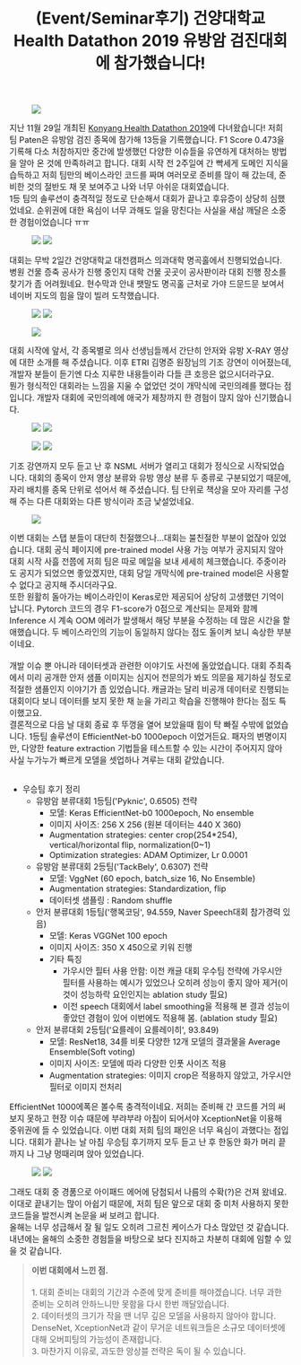 ﻿---
title: "(Event/Seminar후기) 건양대학교 Health Datathon 2019 유방암 검진대회에 참가했습니다!"
tags: 
  - Machine Learning
  - Deep Learning
  - NAVER NSML
  - Konyang University
  - Competition
categories:
  - Event&Seminar
toc: false
author_profile: false
comments: 
  provider: "disqus"
  disqus:
    shortname: "https-brstar96-github-io"
header:
  teaser: /assets/Images/event/KHD2019/cover_KHD2019.jpg
---

<figure>
    <a href="/assets/Images/event/KHD2019/20191201_104537.jpg"><img src="/assets/Images/event/KHD2019/20191201_104537.jpg"></a>
</figure>

<span style="font-size:11pt">지난 11월 29일 개최된 [Konyang Health Datathon 2019](https://github.com/khd2019/khd2019)에 다녀왔습니다! 저희 팀 Paten은 유방암 검진 종목에 참가해 13등을 기록했습니다. F1 Score 0.473을 기록해 다소 처참하지만 중간에 발생했던 다양한 이슈들을 유연하게 대처하는 방법을 알아 온 것에 만족하려고 합니다. 대회 시작 전 2주일여 간 빡세게 도메인 지식을 습득하고 저희 팀만의 베이스라인 코드를 짜며 여러모로 준비를 많이 해 갔는데, 준비한 것의 절반도 채 못 보여주고 나와 너무 아쉬운 대회였습니다.<br>
1등 팀의 솔루션이 충격적일 정도로 단순해서 대회가 끝나고 후유증이 상당히 심했었네요. 순위권에 대한 욕심이 너무 과해도 일을 망친다는 사실을 새삼 깨달은 소중한 경험이었습니다 ㅠㅠ
</span>


<figure class="half">
    <a href="/assets/Images/event/KHD2019/cover_KHD2019.png"><img src="/assets/Images/event/KHD2019/cover_KHD2019.png"></a>
    <a href="/assets/Images/event/KHD2019/leaderboard.png"><img src="/assets/Images/event/KHD2019/leaderboard.png"></a>
</figure>

<span style="font-size:11pt">
대회는 무박 2일간 건양대학교 대전캠퍼스 의과대학 명곡홀에서 진행되었습니다. 병원 건물 증축 공사가 진행 중인지 대학 건물 곳곳이 공사판이라 대회 진행 장소를 찾기가 좀 어려웠네요. 현수막과 안내 팻말도 명곡홀 근처로 가야 드문드문 보여서 네이버 지도의 힘을 많이 빌려 도착했습니다.   
<br></span>

<figure class="half">
    <a href="/assets/Images/event/KHD2019/20191129_114122.jpg"><img src="/assets/Images/event/KHD2019/20191129_114122.jpg"></a>
    <a href="/assets/Images/event/KHD2019/20191129_114409.jpg"><img src="/assets/Images/event/KHD2019/20191129_114409.jpg"></a>
</figure>

<figure>
    <a href="/assets/Images/event/KHD2019/20191129_140507.jpg"><img src="/assets/Images/event/KHD2019/20191129_140507.jpg"></a>
</figure>

<span style="font-size:11pt">
대회 시작에 앞서, 각 종목별로 의사 선생님들께서 간단히 안저와 유방 X-RAY 영상에 대한 소개를 해 주셨습니다. 이후 ETRI 김명준 원장님의 기조 강연이 이어졌는데, 개발자 분들이 듣기엔 다소 지루한 내용들이라 다들 큰 호응은 없으시더라구요.<br>
뭔가 형식적인 대회라는 느낌을 지울 수 없었던 것이 개막식에 국민의례를 했다는 점입니다. 개발자 대회에 국민의례에 애국가 제창까지 한 경험이 많지 않아 신기했습니다.    
<br></span>

<figure class="half">
    <a href="/assets/Images/event/KHD2019/20191129_130854.jpg"><img src="/assets/Images/event/KHD2019/20191129_130854.jpg"></a>
    <a href="/assets/Images/event/KHD2019/20191130_091056.jpg"><img src="/assets/Images/event/KHD2019/20191130_091056.jpg"></a>
</figure>
<figure class="half">
    <a href="/assets/Images/event/KHD2019/20191130_091051.jpg"><img src="/assets/Images/event/KHD2019/20191130_091051.jpg"></a>
    <a href="/assets/Images/event/KHD2019/20191130_140019.jpg"><img src="/assets/Images/event/KHD2019/20191130_140019.jpg"></a>
</figure>

<span style="font-size:11pt">
기조 강연까지 모두 듣고 난 후 NSML 서버가 열리고 대회가 정식으로 시작되었습니다. 대회의 종목이 안저 영상 분류와 유방 영상 분류 두 종류로 구분되었기 때문에, 자리 배치를 종목 단위로 섞어서 해 주셨습니다. 팀 단위로 책상을 모아 자리를 구성해 주는 다른 대회와는 다른 방식이라 조금 낯설었네요.  
<br></span>

<figure>
    <a href="/assets/Images/event/KHD2019/1575071834225.jpg"><img src="/assets/Images/event/KHD2019/1575071834225.jpg"></a>
</figure>

<span style="font-size:11pt">
이번 대회는 스탭 분들이 대단히 친절했으나...대회는 불친절한 부분이 없잖아 있었습니다. 대회 공식 페이지에 pre-trained model 사용 가능 여부가 공지되지 않아 대회 시작 사흘 전쯤에 저희 팀은 따로 메일을 보내 세세히 체크했습니다. 주중이라도 공지가 되었으면 좋았겠지만, 대회 당일 개막식에 pre-trained model은 사용할 수 없다고 공지해 주시더라구요. <br>
또한 원활히 돌아가는 베이스라인이 Keras로만 제공되어 상당히 고생했던 기억이 납니다. Pytorch 코드의 경우 F1-score가 0점으로 계산되는 문제와 함께 Inference 시 계속 OOM 에러가 발생해서 해당 부분을 수정하는 데 많은 시간을 할애했습니다. 두 베이스라인의 기능이 동일하지 않다는 점도 돌이켜 보니 속상한 부분이네요. <br><br>
개발 이슈 뿐 아니라 데이터셋과 관련한 이야기도 사전에 돌았었습니다. 대회 주최측에서 미리 공개한 안저 샘플 이미지는 심지어 전문의가 봐도 의문을 제기하실 정도로 적절한 샘플인지 이야기가 좀 있었습니다. 캐글과는 달리 비공개 데이터로 진행되는 대회이다 보니 데이터를 보지 못한 채 눈을 가리고 학습을 진행해야 한다는 점도 특이했고요.<br>
결론적으로 다음 날 대회 종료 후 뚜껑을 열어 보았을때 힘이 탁 빠질 수밖에 없었습니다. 1등팀 솔루션이 EfficientNet-b0 1000epoch 이었거든요. 패자의 변명이지만, 다양한 feature extraction 기법들을 테스트할 수 있는 시간이 주어지지 않아 사실 누가누가 빠르게 모델을 셋업하나 겨루는 대회 같았습니다. 
</span><br><br>

* <span style="font-size:11pt">우승팀 후기 정리</span>
    - <span style="font-size:11pt">유방암 분류대회 1등팀('Pyknic', 0.6505) 전략</span>
        - <span style="font-size:11pt">모델: Keras EfficientNet-b0 1000epoch, No ensemble</span>
        - <span style="font-size:11pt">이미지 사이즈: 256 X 256 (원본 데이터는 440 X 360)</span>
        - <span style="font-size:11pt">Augmentation strategies: center crop(254*254), vertical/horizontal flip, normalization(0~1)</span>
        - <span style="font-size:11pt">Optimization strategies: ADAM Optimizer, Lr 0.0001</span>
    - <span style="font-size:11pt">유방암 분류대회 2등팀('TackBely', 0.6307) 전략</span>
        - <span style="font-size:11pt">모델: VggNet (60 epoch, batch_size 16, No Ensemble)</span>
        - <span style="font-size:11pt">Augmentation strategies: Standardization, flip </span>
        - <span style="font-size:11pt">데이터셋 샘플링 : Random shuffle</span>
    - <span style="font-size:11pt">안저 분류대회 1등팀('행복코딩', 94.559, Naver Speech대회 참가경력 있음)</span>
        - <span style="font-size:11pt">모델: Keras VGGNet 100 epoch</span>
        - <span style="font-size:11pt">이미지 사이즈: 350 X 450으로 키워 진행</span>
        - <span style="font-size:11pt">기타 특징</span>
            - <span style="font-size:11pt">가우시안 필터 사용 안함: 이전 캐글 대회 우수팀 전략에 가우시안 필터를 사용하는 예시가 있었으나 오히려 성능이 좋지 않아 제거(이것이 성능하락 요인인지는 ablation study 필요)</span>
            - <span style="font-size:11pt">이전 speech 대회에서 label smoothing을 적용해 본 결과 성능이 좋았던 경험이 있어 이번에도 적용해 봄. (ablation study 필요)</span>
    - <span style="font-size:11pt">안저 분류대회 2등팀('요를레이 요를레이히', 93.849)</span>
        - <span style="font-size:11pt">모델: ResNet18, 34를 비롯 다양한 12개 모델의 결과물을 Average Ensemble(Soft voting)</span>
        - <span style="font-size:11pt">이미지 사이즈: 모델에 따라 다양한 인풋 사이즈 적용</span>
        - <span style="font-size:11pt">Augmentation strategies: 이미지 crop은 적용하지 않았고, 가우시안 필터로 이미지 전처리</span>

<span style="font-size:11pt">
EfficientNet 1000에폭은 볼수록 충격적이네요. 저희는 준비해 간 코드를 거의 써보지 못하고 현장 이슈 때문에 부랴부랴 아침이 되어서야 XceptionNet을 이용해 중위권에 들 수 있었습니다.
이번 대회 저희 팀의 패인은 너무 욕심이 과했다는 점입니다. 대회가 끝나는 날 아침 우승팀 후기까지 모두 듣고 난 후 한동안 화가 머리 끝까지 나 그냥 멍때리며 앉아 있었습니다.   
</span>

<figure class="half">
    <a href="/assets/Images/event/KHD2019/20191130_143553.jpg"><img src="/assets/Images/event/KHD2019/20191130_143553.jpg"></a>
    <a href="/assets/Images/event/KHD2019/20191130_232015.jpg"><img src="/assets/Images/event/KHD2019/20191130_232015.jpg"></a>
</figure>

<span style="font-size:11pt">
그래도 대회 중 경품으로 아이패드 에어에 당첨되서 나름의 수확(?)은 건져 왔네요. 이대로 끝내기는 많이 아쉽기 때문에, 저희 팀은 앞으로 대회 중 미처 사용하지 못한 코드들을 발전시켜 논문을 써 보려고 합니다. <br>
올해는 너무 성급해서 잘 될 일도 오히려 그르친 케이스가 다소 많았던 것 같습니다. 내년에는 올해의 소중한 경험들을 바탕으로 보다 진지하고 차분히 대회에 임할 수 있을 것 같습니다.  
</span>


<Blockquote>
<span style="font-size:11pt">
<b>이번 대회에서 느낀 점.</b><br><br>
1. 대회 준비는 대회의 기간과 수준에 맞게 준비를 해야겠습니다. 너무 과한 준비는 오히려 안하느니만 못함을 다시 한번 깨달았습니다. <br>
2. 데이터셋의 크기가 작을 땐 너무 깊은 모델을 사용하지 않아야 합니다. DenseNet, XceptionNet과 같이 무거운 네트워크들은 소규모 데이터셋에 대해 오버피팅의 가능성이 존재합니다.<br>  
3. 마찬가지 이유로, 과도한 앙상블 전략은 독이 될 수 있습니다.   
</span>
</Blockquote>